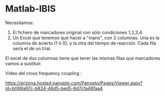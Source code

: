 # Matlab-IBIS

Necesitamos:

1)  El fichero de marcadores original con sólo condiciones 1,2,3,4.
2)  Un Excel que tenemos que hacer a "mano", con 2 columnas. Una es la columna de acierto (1 ó 0), y la otra del tiempo de reacción. Cada fila sería el de un trial.

El excel de dos columnas tiene que tener las mismas filas que marcadores vamos a sustituir.

Video del cross frequency coupling : 

https://arizona.hosted.panopto.com/Panopto/Pages/Viewer.aspx?id=b069a97c-b824-46d5-bed5-6d7cfa46faa4